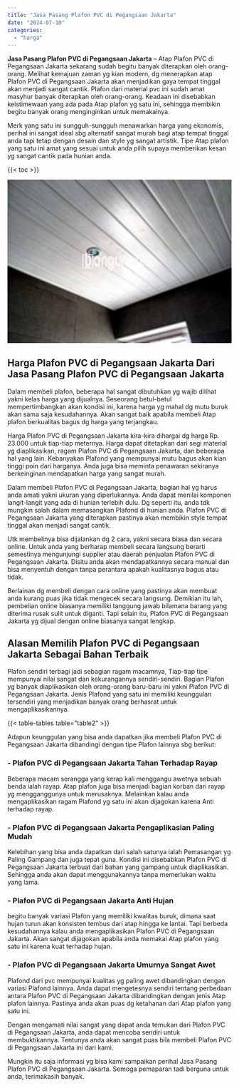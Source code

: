 ```yaml
---
title: "Jasa Pasang Plafon PVC di Pegangsaan Jakarta"
date: "2024-07-10"
categories: 
  - "harga"
---
```


**Jasa Pasang Plafon PVC di Pegangsaan Jakarta** – Atap Plafon PVC di Pegangsaan Jakarta sekarang sudah begitu banyak diterapkan oleh orang-orang. Melihat kemajuan zaman yg kian modern, dg menerapkan atap Plafon PVC di Pegangsaan Jakarta akan menjadikan gaya tempat tinggal akan menjadi sangat cantik. Plafon dari material pvc ini sudah amat masyhur banyak diterapkan oleh orang-orang. Keadaan ini disebabkan keistimewaan yang ada pada Atap plafon yg satu ini, sehingga membikin begitu banyak orang menginginkan untuk memakainya.

Merk yang satu ini sungguh-sungguh menawarkan harga yang ekonomis, perihal ini sangat ideal sbg alternatif sangat murah bagi atap tempat tinggal anda tapi tetap dengan desain dan style yg sangat artistik. Tipe Atap plafon yang satu ini amat yang sesuai untuk anda pilih supaya memberikan kesan yg sangat cantik pada hunian anda.

{{< toc >}}

![Jasa Pasang Plafon PVC di Pegangsaan Jakarta](/images/flafond-pvc-murah25.png)

## Harga Plafon PVC di Pegangsaan Jakarta Dari Jasa Pasang Plafon PVC di Pegangsaan Jakarta

Dalam membeli plafon, beberapa hal sangat dibutuhkan yg wajib dilihat yakni kelas harga yang dijualnya. Seseorang betul-betul mempertimbangkan akan kondisi ini, karena harga yg mahal dg mutu buruk akan sama saja kesudahannya. Akan sangat baik apabila membeli Atap plafon berkualitas bagus dg harga yang terjangkau.

Harga Plafon PVC di Pegangsaan Jakarta kira-kira dihargai dg harga Rp. 23.000 untuk tiap-tiap meternya. Harga dapat ditetapkan dari segi material yg diaplikasikan, ragam Plafon PVC di Pegangsaan Jakarta, dan beberapa hal yang lain. Kebanyakan Plafond yang mempunyai mutu bagus akan kian tinggi poin dari harganya. Anda juga bisa meminta penawaran sekiranya berkeinginan mendapatkan harga yang sangat murah.

Dalam membeli Plafon PVC di Pegangsaan Jakarta, bagian hal yg harus anda amati yakni ukuran yang diperlukannya. Anda dapat menilai komponen langit-langit yang ada di hunian terlebih dulu. Dg seperti itu, anda tdk mungkin salah dalam memasangkan Plafond di hunian anda. Plafon PVC di Pegangsaan Jakarta yang diterapkan pastinya akan membikin style tempat tinggal akan menjadi sangat cantik.

Utk membelinya bisa dijalankan dg 2 cara, yakni secara biasa dan secara online. Untuk anda yang berharap membeli secara langsung berarti semestinya mengunjungi supplier atau daerah penjualan Plafon PVC di Pegangsaan Jakarta. Disitu anda akan mendapatkannya secara manual dan bisa menyentuh dengan tanpa perantara apakah kualitasnya bagus atau tidak.

Berlainan dg membeli dengan cara online yang pastinya akan membuat anda kurang puas jika tidak mengecek secara langsung. Demikian itu lah, pembelian online biasanya memiliki tanggung jawab bilamana barang yang diterima rusak sulit untuk diganti. Tapi selain itu, Plafon PVC di Pegangsaan Jakarta yg dijual dengan online biasanya sangat lengkap.

## Alasan Memilih Plafon PVC di Pegangsaan Jakarta Sebagai Bahan Terbaik

Plafon sendiri terbagi jadi sebagian ragam macamnya, Tiap-tiap tipe mempunyai nilai sangat dan kekurangannya sendiri-sendiri. Bagian Plafon yg banyak diaplikasikan oleh orang-orang baru-baru ini yakni Plafon PVC di Pegangsaan Jakarta. Jenis Plafond yang satu ini memiliki keunggulan tersendiri yang menjadikan banyak orang berhasrat untuk mengaplikasikannya.

{{< table-tables table="table2" >}}

Adapun keunggulan yang bisa anda dapatkan jika membeli Plafon PVC di Pegangsaan Jakarta dibandingi dengan tipe Plafon lainnya sbg berikut:

### \- Plafon PVC di Pegangsaan Jakarta Tahan Terhadap Rayap

Beberapa macam serangga yang kerap kali menggangu awetnya sebuah benda ialah rayap. Atap plafon juga bisa menjadi bagian korban dari rayap yg mengganggunya untuk merusaknya. Melainkan kalau anda mengaplikasikan ragam Plafond yg satu ini akan dijagokan karena Anti terhadap rayap.

### \- Plafon PVC di Pegangsaan Jakarta Pengaplikasian Paling Mudah

Kelebihan yang bisa anda dapatkan dari salah satunya ialah Pemasangan yg Paling Gampang dan juga tepat guna. Kondisi ini disebabkan Plafon PVC di Pegangsaan Jakarta terbuat dari bahan yang gampang untuk diaplikasikan. Sehingga anda akan dapat menggunakannya tanpa memerlukan waktu yang lama.

### \- Plafon PVC di Pegangsaan Jakarta Anti Hujan

begitu banyak variasi Plafon yang memiliki kwalitas buruk, dimana saat hujan turun akan konsisten tembus dari atap hingga ke lantai. Tapi berbeda kesudahannya kalau anda mengaplikasikan Plafon PVC di Pegangsaan Jakarta. Akan sangat dijagokan apabila anda memakai Atap plafon yang satu ini karena kuat terhadap hujan.

### \- Plafon PVC di Pegangsaan Jakarta Umurnya Sangat Awet

Plafond dari pvc mempunyai kualitas yg paling awet dibandingkan dengan variasi Plafond lainnya. Anda dapat mengetesnya sendiri tentang perbedaan antara Plafon PVC di Pegangsaan Jakarta dibandingkan dengan jenis Atap plafon lainnya. Pastinya anda akan puas dg ketahanan dari Atap plafon yang satu ini.

Dengan mengamati nilai sangat yang dapat anda temukan dari Plafon PVC di Pegangsaan Jakarta, anda dapat mencoba sendiri untuk membuktikannya. Tentunya anda akan sangat puas bila membeli Plafon PVC di Pegangsaan Jakarta ini dari kami.

Mungkin itu saja informasi yg bisa kami sampaikan perihal Jasa Pasang Plafon PVC di Pegangsaan Jakarta. Semoga pemaparan tadi berguna untuk anda, terimakasih banyak.
